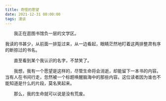 ```yaml
---
title: 奇怪的愿望
date: 2021-12-31 00:00:00 
tags: 漫谈
---
```


　　我正在逛图书馆负一层的文学区。

<!-- more -->

​	我读的书甚少，从前面一排踅过来，从一边看起，眼睛茫然地盯着这两排整肃有序的断掠过的书名。

　　直至看到某个我认识的名字，不禁笑了。

　　我想，我有一个愿望是这样的，尽管生命将会消逝，却能留下一本书的内容。当有人在书间行走，忽然被一个标题唤醒脑海中的那些内容。这位读者因为谁也不能知道是什么的片段，莫名笑起来。

　　那么，我的生命就可以说是没有荒废。

